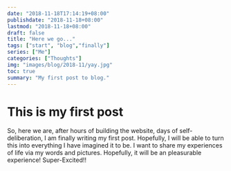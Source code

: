 ```yaml
---
date: "2018-11-18T17:14:19+08:00"
publishdate: "2018-11-18+08:00"
lastmod: "2018-11-18+08:00"
draft: false
title: "Here we go..."
tags: ["start", "blog","finally"]
series: ["Me"]
categories: ["Thoughts"]
img: "images/blog/2018-11/yay.jpg"
toc: true
summary: "My first post to blog."
---
```

# This is my first post
So, here we are, after hours of building the website, days of self-deliberation, I am finally writing my first post. Hopefully, I will be able to turn this into everything I have imagined it to be. I want to share my experiences of life via my words and pictures. Hopefully, it will be an pleasurable experience! Super-Excited!!
